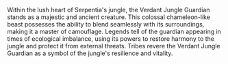 Within the lush heart of Serpentia's jungle, the Verdant Jungle Guardian stands as a majestic and ancient creature. This colossal chameleon-like beast possesses the ability to blend seamlessly with its surroundings, making it a master of camouflage. Legends tell of the guardian appearing in times of ecological imbalance, using its powers to restore harmony to the jungle and protect it from external threats. Tribes revere the Verdant Jungle Guardian as a symbol of the jungle's resilience and vitality.